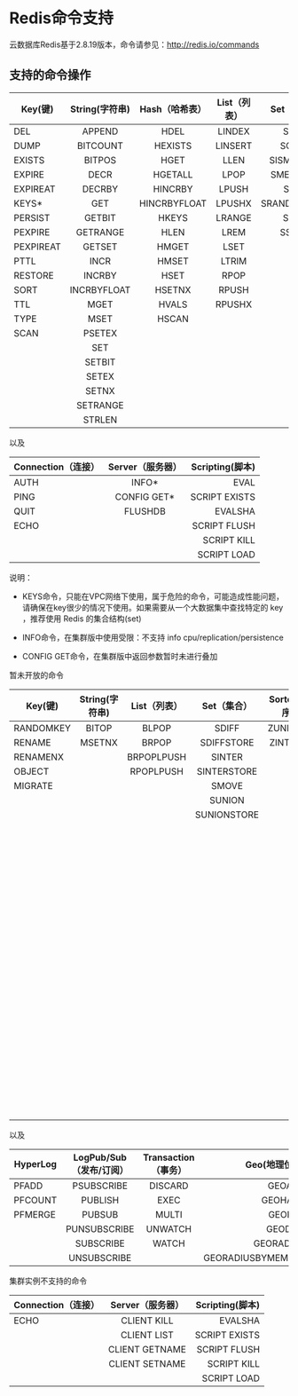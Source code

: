 ﻿# Redis命令支持



云数据库Redis基于2.8.19版本，命令请参见：http://redis.io/commands



## 支持的命令操作

Key(键)|String(字符串)|Hash（哈希表）|List（列表）|Set（集合）|SortedSet（有序集合） 
---|:--:|:--:|:--:|:--:|---:
DEL|APPEND|HDEL|LINDEX|SADD|ZADD            
DUMP|BITCOUNT|HEXISTS|LINSERT|SCARD|ZCARD            
EXISTS|BITPOS|HGET|LLEN|SISMEMBER|ZCOUNT            
EXPIRE| DECR |HGETALL  | LPOP  |      	SMEMBERS     |ZINCRBY            
EXPIREAT   |         	DECRBY       |     	HINCRBY       |     	LPUSH       |     	SPOP      | ZRANGE            
KEYS*   |               	GET      |      	HINCRBYFLOAT   |         	LPUSHX   |         	SRANDMEMBER          |ZRANGEBYSCORE            
PERSIST    |        	GETBIT        |    	HKEYS         |   	LRANGE       |     	SREM     |ZRANK            
PEXPIRE   |         	GETRANGE      |      	HLEN        |    	LREM        |    	SSCAN      | ZREM            
PEXPIREAT         |   	GETSET        |    	HMGET       |     	LSET         |   	|ZREMRANGEBYRANK            
PTTL|INCR|HMSET|LTRIM ||        	ZREMRANGEBYSCORE            
RESTORE|INCRBY|HSET|RPOP      ||      	ZREVRANGE            
SORT|INCRBYFLOAT|HSETNX|RPUSH  ||          	ZREVRANGEBYSCORE            
TTL|MGET|HVALS|RPUSHX     ||       	ZREVRANK            
TYPE|MSET|HSCAN|||       	       	ZSCORE            
SCAN|PSETEX| |||ZSCAN            
||SET   ||  |       	|ZRANGEBYLEX            
||SETBIT      |||   |   	ZLEXCOUNT            
||SETEX       |||    | 	ZREMRANGEBYLEX            
||SETNX|||||            	
||SETRANGE   ||||         	
||STRLEN    ||||        	

以及

Connection（连接）|Server（服务器）|Scripting(脚本)     
---|:--:|---:
AUTH|INFO*|EVAL            
PING|CONFIG GET*|SCRIPT EXISTS            
QUIT|FLUSHDB|EVALSHA            
ECHO||SCRIPT FLUSH            
|||SCRIPT KILL            
|||SCRIPT LOAD  

说明：

- KEYS命令，只能在VPC网络下使用，属于危险的命令，可能造成性能问题，请确保在key很少的情况下使用。如果需要从一个大数据集中查找特定的 key ，推荐使用 Redis 的集合结构(set)

- INFO命令，在集群版中使用受限：不支持 info cpu/replication/persistence

- CONFIG GET命令，在集群版中返回参数暂时未进行叠加

暂未开放的命令

Key(键)|String(字符串)|List（列表）|Set（集合）|SortedSet（有序集合） |Connection（连接）|Server（服务器）
---|:--:|:--:|:--:|:--:|:--:|---:
RANDOMKEY|BITOP|BLPOP|SDIFF|ZUNIONSTORE|SELECT|FLUSHALL            
RENAME|MSETNX|BRPOP|SDIFFSTORE|ZINTERSTORE||DBSIZE
RENAMENX||BRPOPLPUSH  |SINTER|||TIME            
OBJECT|| RPOPLPUSH|SINTERSTORE|||MONITOR            
MIGRATE ||| SMOVE ||| SLOWLOG            
||||SUNION |||BGREWRITEAOF            
||||SUNIONSTORE|||BGSAVE            
|||||||CONFIG REWRITE            
|||||||CONFIG SET            
|||||||CONFIG RESETSTAT            
|||||||COMMAND            
|||||||COMMAND COUNT            
|||||||COMMAND GETKEYS            
|||||||COMMAND INFO            
|||||||DEBUG OBJECT            
|||||||DEBUG SEGFAULT            
|||||||LASTSAVE            
|||||||ROLE            
|||||||SAVE            
|||||||SHUTDOWN            
|||||||SLAVEOF            
|||||||SYNC            
|||||||PSYNC  

以及

HyperLog|LogPub/Sub（发布/订阅）|Transaction（事务）| Geo(地理位置)      
---|:--:|:--:|---:
PFADD|PSUBSCRIBE|DISCARD|GEOADD            
PFCOUNT|PUBLISH|EXEC|GEOHASH            
PFMERGE|PUBSUB|MULTI|GEOPOS            
||PUNSUBSCRIBE|UNWATCH|GEODIST            
||SUBSCRIBE|WATCH|GEORADIUS            
||UNSUBSCRIBE||GEORADIUSBYMEMBER  

集群实例不支持的命令

Connection（连接）|Server（服务器）|Scripting(脚本)
---|:--:|---:
ECHO|CLIENT KILL|EVALSHA            
||CLIENT LIST|SCRIPT EXISTS            
||CLIENT GETNAME|SCRIPT FLUSH            
||CLIENT SETNAME|SCRIPT KILL
|||SCRIPT LOAD            
